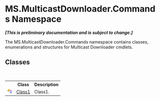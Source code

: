# MS.MulticastDownloader.Commands Namespace
 _**\[This is preliminary documentation and is subject to change.\]**_

The MS.MulticastDownloader.Commands namespace contains classes, enumerations and structures for Multicast Downloader cmdlets.


## Classes
&nbsp;<table><tr><th></th><th>Class</th><th>Description</th></tr><tr><td>![Public class](media/pubclass.gif "Public class")</td><td><a href="ce2a4ea5-69ec-8c12-2cda-47e96433d997">Class1</a></td><td>
Class1.</td></tr></table>&nbsp;
